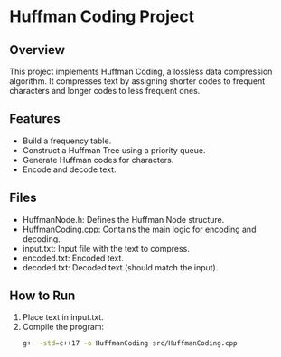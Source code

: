 # Huffman Coding Project

## Overview
This project implements Huffman Coding, a lossless data compression algorithm. It compresses text by assigning shorter codes to frequent characters and longer codes to less frequent ones.

## Features
- Build a frequency table.
- Construct a Huffman Tree using a priority queue.
- Generate Huffman codes for characters.
- Encode and decode text.

## Files
- HuffmanNode.h: Defines the Huffman Node structure.
- HuffmanCoding.cpp: Contains the main logic for encoding and decoding.
- input.txt: Input file with the text to compress.
- encoded.txt: Encoded text.
- decoded.txt: Decoded text (should match the input).

## How to Run
1. Place text in input.txt.
2. Compile the program:
   ```bash
   g++ -std=c++17 -o HuffmanCoding src/HuffmanCoding.cpp